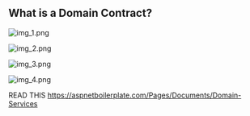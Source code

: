 ﻿## What is a Domain Contract?

![img_1.png](img_1.png)


![img_2.png](img_2.png)


![img_3.png](img_3.png)


![img_4.png](img_4.png)



READ THIS https://aspnetboilerplate.com/Pages/Documents/Domain-Services
